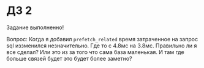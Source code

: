 # ДЗ 2

Задание выполненно! 

Вопрос:
Когда я добавил `prefetch_related` время затраченное на запрос sql иззменился незначительно. Где то с 4.8мс на 3.8мс.
Правильно ли я все сделал? Или это из за того что сама база маленькая. И там где больше связей будет это будет более заметно? 